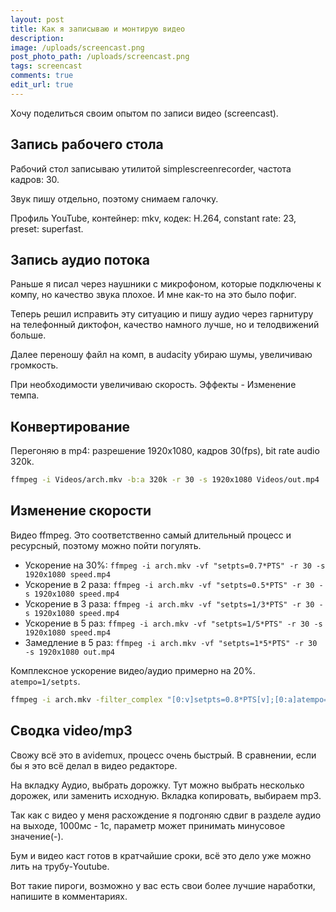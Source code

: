 ```yaml
---
layout: post
title: Как я записываю и монтирую видео
description:
image: /uploads/screencast.png
post_photo_path: /uploads/screencast.png
tags: screencast
comments: true
edit_url: true
---
```


Хочу поделиться своим опытом по записи видео (screencast).

## Запись рабочего стола

Рабочий стол записываю утилитой simplescreenrecorder, частота кадров: 30.

Звук пишу отдельно, поэтому снимаем галочку.

Профиль YouTube, контейнер: mkv, кодек: H.264, constant rate: 23, preset: superfast.

## Запись аудио потока

Раньше я писал через наушники с микрофоном, которые подключены к компу, но качество звука плохое. И мне как-то на это было пофиг.

Теперь решил исправить эту ситуацию и пишу аудио через гарнитуру на телефонный диктофон, качество намного лучше, но и телодвижений больше.

Далее переношу файл на комп, в audacity убираю шумы, увеличиваю громкость.

При необходимости увеличиваю скорость. Эффекты - Изменение темпа.

## Конвертирование

Перегоняю в mp4: разрешение 1920x1080, кадров 30(fps), bit rate audio 320k.

```sh
ffmpeg -i Videos/arch.mkv -b:a 320k -r 30 -s 1920x1080 Videos/out.mp4
```
## Изменение скорости

Видео ffmpeg. Это соответственно самый длительный процесс и ресурсный, поэтому можно пойти погулять.

- Ускорение на 30%: `ffmpeg -i arch.mkv -vf "setpts=0.7*PTS" -r 30 -s 1920x1080 speed.mp4`
- Ускорение в 2 раза: `ffmpeg -i arch.mkv -vf "setpts=0.5*PTS" -r 30 -s 1920x1080 speed.mp4`
- Ускорение в 3 раза: `ffmpeg -i arch.mkv -vf "setpts=1/3*PTS" -r 30 -s 1920x1080 speed.mp4`
- Ускорение в 5 раз: `ffmpeg -i arch.mkv -vf "setpts=1/5*PTS" -r 30 -s 1920x1080 speed.mp4`
- Замедление в 5 раз: `ffmpeg -i arch.mkv -vf "setpts=1*5*PTS" -r 30 -s 1920x1080 out.mp4`

Комплексное ускорение видео/аудио примерно на 20%. `atempo=1/setpts`.

```sh
ffmpeg -i arch.mkv -filter_complex "[0:v]setpts=0.8*PTS[v];[0:a]atempo=1.25[a]" -map "[v]" -map "[a]" -b:a 320k -r 30 -s 1920x1080 speed.mp4
```

## Сводка video/mp3

Свожу всё это в avidemux, процесс очень быстрый. В сравнении, если бы я это всё делал в видео редакторе.

На вкладку Аудио, выбрать дорожку. Тут можно выбрать несколько дорожек, или заменить исходную. Вкладка копировать, выбираем mp3.

Так как с видео у меня расхождение я подгоняю сдвиг в разделе аудио на выходе, 1000мс - 1с, параметр может принимать минусовое значение(-).

Бум и видео каст готов в кратчайшие сроки, всё это дело уже можно лить на трубу-Youtube.

Вот такие пироги, возможно у вас есть свои более лучшие наработки, напишите в комментариях.
